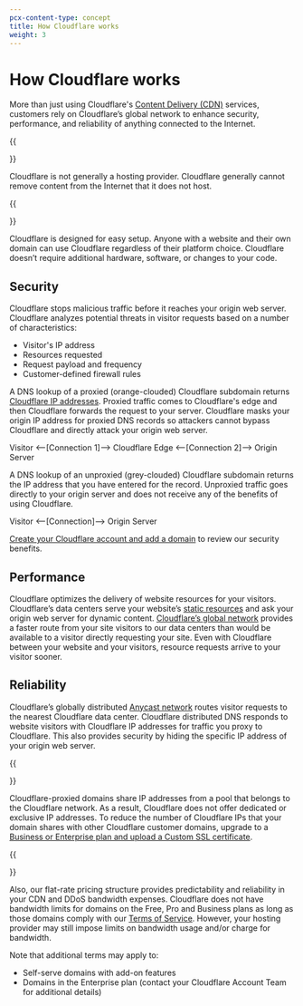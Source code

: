 ```yaml
---
pcx-content-type: concept
title: How Cloudflare works
weight: 3
---
```


# How Cloudflare works

More than just using Cloudflare's [Content Delivery (CDN)](/fundamentals/get-started/concepts/cdn/) services, customers rely on Cloudflare’s global network to enhance security, performance, and reliability of anything connected to the Internet.

{{<Aside type="note">}}

Cloudflare is not generally a hosting provider. Cloudflare generally cannot remove content from the Internet that it does not host.

{{</Aside>}}

Cloudflare is designed for easy setup. Anyone with a website and their own domain can use Cloudflare regardless of their platform choice. Cloudflare doesn’t require additional hardware, software, or changes to your code.

## Security

Cloudflare stops malicious traffic before it reaches your origin web server. Cloudflare analyzes potential threats in visitor requests based on a number of characteristics:

- Visitor's IP address
- Resources requested
- Request payload and frequency
- Customer-defined firewall rules

A DNS lookup of a proxied (orange-clouded) Cloudflare subdomain returns [Cloudflare IP addresses](https://www.cloudflare.com/ips/). Proxied traffic comes to Cloudflare's edge and then Cloudflare forwards the request to your server. Cloudflare masks your origin IP address for proxied DNS records so attackers cannot bypass Cloudflare and directly attack your origin web server.

Visitor <--\[Connection 1]--> Cloudflare Edge <--\[Connection 2]--> Origin Server

A DNS lookup of an unproxied (grey-clouded) Cloudflare subdomain returns the IP address that you have entered for the record. Unproxied traffic goes directly to your origin server and does not receive any of the benefits of using Cloudflare.

Visitor <--\[Connection]--> Origin Server

[Create your Cloudflare account and add a domain](https://support.cloudflare.com/hc/en-us/articles/201720164) to review our security benefits.

## Performance

Cloudflare optimizes the delivery of website resources for your visitors. Cloudflare’s data centers serve your website’s [static resources](https://www.cloudflare.com/learning/cdn/caching-static-and-dynamic-content/) and ask your origin web server for dynamic content. [Cloudflare’s global network](https://www.cloudflare.com/network/) provides a faster route from your site visitors to our data centers than would be available to a visitor directly requesting your site. Even with Cloudflare between your website and your visitors, resource requests arrive to your visitor sooner.

## Reliability

Cloudflare’s globally distributed [Anycast network](https://www.cloudflare.com/learning/cdn/glossary/anycast-network/) routes visitor requests to the nearest Cloudflare data center. Cloudflare distributed DNS responds to website visitors with Cloudflare IP addresses for traffic you proxy to Cloudflare. This also provides security by hiding the specific IP address of your origin web server.

{{<Aside type="note">}}

Cloudflare-proxied domains share IP addresses from a pool that belongs to the Cloudflare network. As a result, Cloudflare does not offer dedicated or exclusive IP addresses. To reduce the number of Cloudflare IPs that your domain shares with other Cloudflare customer domains, upgrade to a [Business or Enterprise plan and upload a Custom SSL certificate](/ssl/edge-certificates/custom-certificates/).

{{</Aside>}}

Also, our flat-rate pricing structure provides predictability and reliability in your CDN and DDoS bandwidth expenses. Cloudflare does not have bandwidth limits for domains on the Free, Pro and Business plans as long as those domains comply with our [Terms of Service](https://www.cloudflare.com/terms/). However, your hosting provider may still impose limits on bandwidth usage and/or charge for bandwidth.

Note that additional terms may apply to:

- Self-serve domains with add-on features
- Domains in the Enterprise plan (contact your Cloudflare Account Team for additional details)